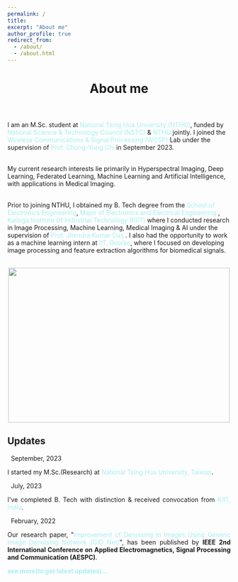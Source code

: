 ```yaml
---
permalink: /
title:
excerpt: "About me"
author_profile: true
redirect_from:
  - /about/
  - /about.html
---
```


<header class="post-header">
<h1 class="post-title">About me</h1>
</header>



<p align="justify">

I am an M.Sc. student at <a href="https://www.nthu.edu.tw/" target="\_blank" style="color: #A7EEF3; text-decoration:none">  National Tsing Hua University (NTHU)</a>, funded by <a href="https://www.nstc.gov.tw/" target="\_blank" style="color: #A7EEF3; text-decoration:none">  National Science & Technology Council (NSTC)</a> & <a href="https://oga.site.nthu.edu.tw/var/file/524/1524/img/4516/ResultsofNTHUInternationalStudentScholarshipforFall2023forNewStudents(Master).pdf" target="\_blank" style="color: #A7EEF3; text-decoration:none">NTHU</a> jointly. I joined the <a href="https://www.ee.nthu.edu.tw/cychi/index.php" target="\_blank" style="color: #A7EEF3; text-decoration:none">  Wireless Communications & Signal Processing (WCSP)</a> Lab under the supervision of <a href="https://www.ee.nthu.edu.tw/cychi/people/people.php" target="\_blank" style="color: #A7EEF3; text-decoration:none"> Prof. Chong-Yung Chi </a> in September 2023. <br> <br>

My current research interests lie primarily in Hyperspectral Imaging, Deep Learning, Federated Learning, Machine Learning and Artificial Intelligence, with applications in Medical Imaging.<br> <br>

Prior to joining NTHU, I obtained my B. Tech degree from the <a href="https://electronics.kiit.ac.in/" target="\_blank" style="color: #A7EEF3; text-decoration:none">  School of Electronics Engineering</a>, <a href="https://electronics.kiit.ac.in/" target="\_blank" style="color: #A7EEF3; text-decoration:none">  Major of Electronics and Electrical Engineering </a>, <a href="https://kiit.ac.in/" target="\_blank" style="color: #A7EEF3; text-decoration:none">  Kalinga Institute Of Industrial Technology (KIIT)</a> where I conducted research in Image Processing, Machine Learning, Medical Imaging & AI under the supervision of <a href="https://scholar.google.com/citations?user=L8xPWy8AAAAJ&hl=en" target="\_blank" style="color: #A7EEF3; text-decoration:none">  Prof. Jitendra Kumar Das</a> . I also had the opportunity to work as a machine learning intern at <a href="https://www.iitr.ac.in/" target="\_blank" style="color: #A7EEF3; text-decoration:none">  IIT, Roorke</a>, where I focused on developing image processing and feature extraction algorithms for biomedical signals. <br> <br>
  

<p align="center">
  <img width="500" height="349" src="https://user-images.githubusercontent.com/107177894/210242316-5e13ec32-3793-4a84-a68f-8e390cec11fa.png">
</p>
 
 

<div class="Updates">
<h2>Updates</h2>


<div class="list__item">
<article class="archive__item">
<p class="page__meta"><em class="fa fa-calendar">&nbsp;</em> September, 2023</p>
<p align="justify">I started my M.Sc.(Research) at <a href="https://nthu-en.site.nthu.edu.tw/" target="\_blank" style="color: #A7EEF3; text-decoration:none">National Tsing Hua University, Taiwan</a>.</p>
</article>
</div>  

<div class="list__item">
<article class="archive__item">
<p class="page__meta"><em class="fa fa-calendar">&nbsp;</em> July, 2023</p>
<p align="justify">I've completed B. Tech with distinction & received convocation from <a href="https://sites.google.com/view/selimsarowar13/gallery" target="\_blank" style="color: #A7EEF3; text-decoration:none">KIIT, India</a>.</p>
</article>
</div>  
<div class="list__item">
<article class="archive__item">
<p class="page__meta"><em class="fa fa-calendar">&nbsp;</em> February, 2022</p>
<p align="justify">Our research paper, "<a href="https://ieeexplore.ieee.org/document/9708513" style="color: #A7EEF3; text-decoration:none;" target="\_blank">Improvement of Denoising in Images Using Generic Image Denoising Network (GID Net)</a>", has been published by&nbsp;<strong>IEEE 2nd International Conference on Applied Electromagnetics, Signal Processing and Communication (AESPC)</strong>.</p>
</article>
</div>

  
<a href="https://sites.google.com/view/selimsarowar13/updates" style="color: #A7EEF3; text-decoration:none;" target="\_blank"><b>see more(to get latest updates)...</b> </a> 
  
  <br>
